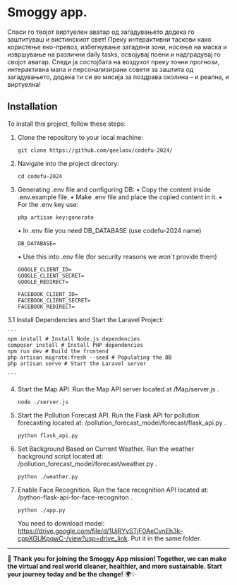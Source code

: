 # Smoggy app.

Спаси го твојот виртуелен аватар од загадувањето додека го заштитуваш и вистинскиот свет! 
Преку интерактивни таскови како користење еко-превоз, избегнување загадени зони, носење на маска и извршување на различни daily tasks, освојувај поени и надградувај го својот аватар. 
Следи ја состојбата на воздухот преку точни прогнози, интерактивна мапа и персонализирани совети за заштита од загадувањето, додека ти си во мисија за поздрава околина – и реална, и виртуелна! 

## Installation

To install this project, follow these steps:

1. Clone the repository to your local machine:
    ```
    git clone https://github.com/geeloov/codefu-2024/  
    ```

2. Navigate into the project directory:
    ```
    cd codefu-2024
    ```

3. Generating .env file and configuring DB:
   • Copy the content inside .env.example file. 
   • Make .env file and place the copied content in it.
   • For the .env key use:
   ```
   php artisan key:generate
   ```
   • In .env file you need DB_DATABASE (use codefu-2024 name)
   ```
   DB_DATABASE= 
   ```
   • Use this into .env file (for security reasons we won`t provide them)
    ```
    GOOGLE_CLIENT_ID=
    GOOGLE_CLIENT_SECRET=
    GOOGLE_REDIRECT=

    FACEBOOK_CLIENT_ID=
    FACEBOOK_CLIENT_SECRET=
    FACEBOOK_REDIRECT=
    
    ```

3.1 Install Dependencies and Start the Laravel Project:

    ```
    npm install # Install Node.js dependencies  
    composer install # Install PHP dependencies  
    npm run dev # Build the frontend
    php artisan migrate:fresh --seed # Populating the DB
    php artisan serve # Start the Laravel server 
    
    ```

4. Start the Map API. Run the Map API server located at /Map/server.js .
    ```
    node ./server.js
    ```
    
5. Start the Pollution Forecast API. Run the Flask API for pollution forecasting located at: /pollution_forecast_model/forecast/flask_api.py .
    ```
    python flask_api.py
    ```

6. Set Background Based on Current Weather. Run the weather background script located at:  /pollution_forecast_model/forecast/weather.py .
    ```
    python ./weather.py
    ```

7. Enable Face Recognition. Run the face recognition API located at:  /python-flask-api-for-face-recogniton .
    ```
    python ./app.py
    ```
    You need to download model: https://drive.google.com/file/d/1UiRYvSTjF0AeCvnEh3k-cppXGUKpqwC-/view?usp=drive_link. Put it in the same folder.

---

🌟 **Thank you for joining the Smoggy App mission! Together, we can make the virtual and real world cleaner, healthier, and more sustainable. Start your journey today and be the change!** 🌍✨  

